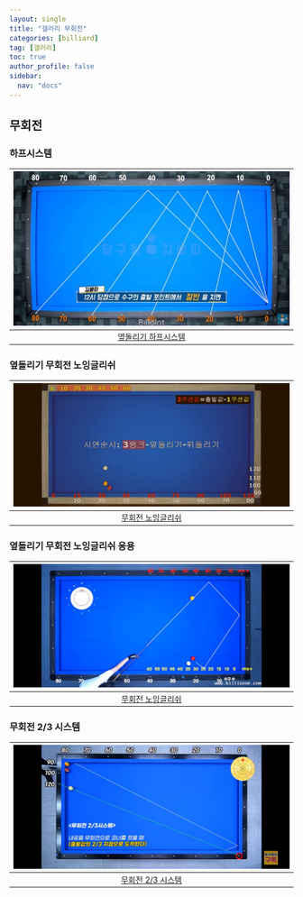 ```yaml
---
layout: single
title: "갤러리 무회전"
categories: [billiard]
tag: [갤러리]
toc: true
author_profile: false
sidebar:
  nav: "docs"
---
```


## 무회전

### 하프시스템

| [![옆돌리기 하프시스템 뱅크샷](/images/%ED%95%98%ED%94%84%EC%8B%9C%EC%8A%A4%ED%85%9C.png)](https://1drv.ms/p/s!AuJKpwyYpUY9-xNQy83OlAj2ujQy?e=g78q5R) |
| :---: |
| [옆돌리기 하프시스템](https://youtu.be/sajapw8NUF0) |

### 옆돌리기 무회전 노잉글리쉬

| [![무회전 노잉글리쉬](/images/%EB%85%B8%EC%9E%89%EA%B8%80%EB%A6%AC%EC%89%AC_%EC%96%91%EB%B9%B5.png)](/images/%EB%85%B8%EC%9E%89%EA%B8%80%EB%A6%AC%EC%89%AC_%EC%96%91%EB%B9%B5.png) |
| :---: |
| [무회전 노잉글리쉬](https://youtu.be/vHubiDTuR1U) |

### 옆돌리기 무회전 노잉글리쉬 응용

| [![무회전 노잉글리쉬](/images/%EC%98%86%EB%8F%8C%EB%A6%AC%EA%B8%B0%20%EB%AC%B4%ED%9A%8C%EC%A0%84%20%EC%9D%91%EC%9A%A9.png)](/images/%EC%98%86%EB%8F%8C%EB%A6%AC%EA%B8%B0%20%EB%AC%B4%ED%9A%8C%EC%A0%84%20%EC%9D%91%EC%9A%A9.png) |
| :---: |
| [무회전 노잉글리쉬](https://youtu.be/JgHDegmty84) |

### 무회전 2/3 시스템

| [![무회전 2/3 시스템](/images/%EB%AC%B4%ED%9A%8C%EC%A0%84%203%EB%B6%84%EC%9D%982%20%EC%8B%9C%EC%8A%A4%ED%85%9C.png)](https://1drv.ms/p/s!AuJKpwyYpUY9-AxC-RE-VUtomO1y?e=HFxMue) |
| :---: |
| [무회전 2/3 시스템](https://youtu.be/EHk5XTRk9E8) |
